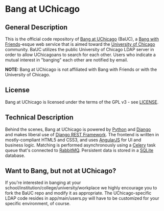 # Bang at UChicago

## General Description

This is the official code repository of [Bang at UChicago](http://bangatuchicago.com) (BaUC), a [Bang with Friends](http://bangwithfriends.com)-esque web service that is aimed toward the [University of Chicago](http://uchicago.edu) community. BaUC utilizes the public University of Chicago LDAP server in order to allow UChicagoans to search for each other. Users who indicate a mutual interest in "banging" each other are notified by email.

**NOTE:** Bang at UChicago is not affiliated with Bang with Friends or with the University of Chicago.

## License
Bang at UChicago is licensed under the terms of the GPL v3 - see [LICENSE](LICENSE).

## Technical Description

Behind the scenes, Bang at UChicago is powered by [Python](http://www.python.org) and [Django](https://www.djangoproject.com/‎) and makes liberal use of [Django REST Framework](http://django-rest-framework.org/).
The frontend is written in mostly-compliant HTML5 and CSS3, and uses [AngularJS](http://angularjs.org) for UI and business logic. Matching is performed asynchronously using a
[Celery](http://www.celeryproject.org/) task queue that's connected to [RabbitMQ](http://www.rabbitmq.com/). Persistent data is stored in a [SQLite](http://www.sqlite.org) database.

## Want to Bang, but not at UChicago?

If you're interested in banging at your school/institution/college/university/workplace we highly encourage you to fork the BaUC repo and modify it as appropriate. The UChicago-specific LDAP code resides in app/main/users.py will have to be customized for your specific environment, of course.







